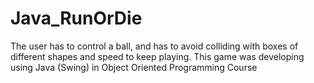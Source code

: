# Java_RunOrDie
The user has to control a ball, and has to avoid colliding with boxes of different shapes and speed to keep playing. This game was developing using Java (Swing) in Object Oriented Programming Course
